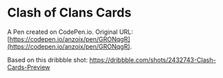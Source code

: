 # Clash of Clans Cards

A Pen created on CodePen.io. Original URL: [https://codepen.io/anzoix/pen/GRONqgR](https://codepen.io/anzoix/pen/GRONqgR).

Based on this dribbble shot: https://dribbble.com/shots/2432743-Clash-Cards-Preview
